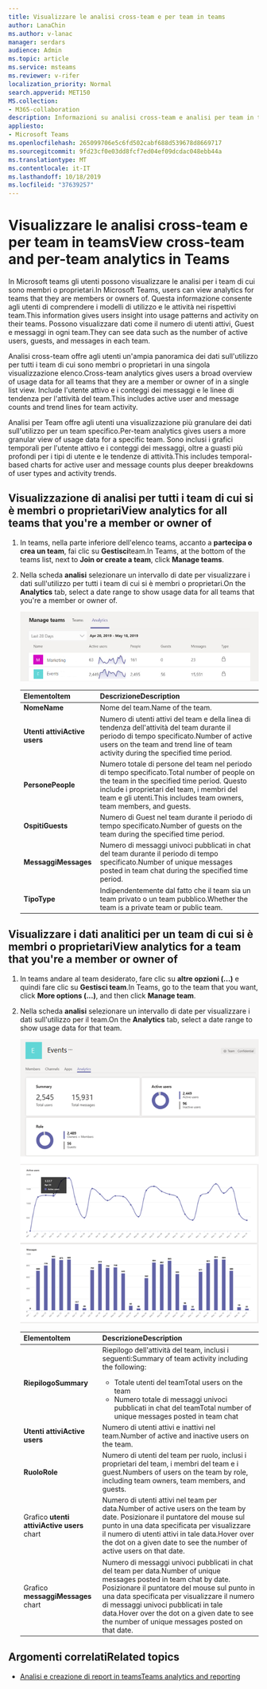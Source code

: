 ```yaml
---
title: Visualizzare le analisi cross-team e per team in teams
author: LanaChin
ms.author: v-lanac
manager: serdars
audience: Admin
ms.topic: article
ms.service: msteams
ms.reviewer: v-rifer
localization_priority: Normal
search.appverid: MET150
MS.collection:
- M365-collaboration
description: Informazioni su analisi cross-team e analisi per team in teams, che consentono agli utenti di visualizzare i dati sull'utilizzo per i team di cui fanno parte.
appliesto:
- Microsoft Teams
ms.openlocfilehash: 265099706e5c6fd502cabf688d539678d8669717
ms.sourcegitcommit: 9fd23cf0e03dd8fcf7ed04ef09dcdac048ebb44a
ms.translationtype: MT
ms.contentlocale: it-IT
ms.lasthandoff: 10/18/2019
ms.locfileid: "37639257"
---
```

# <a name="view-cross-team-and-per-team-analytics-in-teams"></a><span data-ttu-id="3dafd-103">Visualizzare le analisi cross-team e per team in teams</span><span class="sxs-lookup"><span data-stu-id="3dafd-103">View cross-team and per-team analytics in Teams</span></span>

<span data-ttu-id="3dafd-104">In Microsoft teams gli utenti possono visualizzare le analisi per i team di cui sono membri o proprietari.</span><span class="sxs-lookup"><span data-stu-id="3dafd-104">In Microsoft Teams, users can view analytics for teams that they are members or owners of.</span></span> <span data-ttu-id="3dafd-105">Questa informazione consente agli utenti di comprendere i modelli di utilizzo e le attività nei rispettivi team.</span><span class="sxs-lookup"><span data-stu-id="3dafd-105">This information gives users insight into usage patterns and activity on their teams.</span></span> <span data-ttu-id="3dafd-106">Possono visualizzare dati come il numero di utenti attivi, Guest e messaggi in ogni team.</span><span class="sxs-lookup"><span data-stu-id="3dafd-106">They can see data such as the number of active users, guests, and messages in each team.</span></span>

<span data-ttu-id="3dafd-107">Analisi cross-team offre agli utenti un'ampia panoramica dei dati sull'utilizzo per tutti i team di cui sono membri o proprietari in una singola visualizzazione elenco.</span><span class="sxs-lookup"><span data-stu-id="3dafd-107">Cross-team analytics gives users a broad overview of usage data for all teams that they are a member or owner of in a single list view.</span></span> <span data-ttu-id="3dafd-108">Include l'utente attivo e i conteggi dei messaggi e le linee di tendenza per l'attività del team.</span><span class="sxs-lookup"><span data-stu-id="3dafd-108">This includes active user and message counts and trend lines for team activity.</span></span>  

<span data-ttu-id="3dafd-109">Analisi per Team offre agli utenti una visualizzazione più granulare dei dati sull'utilizzo per un team specifico.</span><span class="sxs-lookup"><span data-stu-id="3dafd-109">Per-team analytics gives users a more granular view of usage data for a specific team.</span></span> <span data-ttu-id="3dafd-110">Sono inclusi i grafici temporali per l'utente attivo e i conteggi dei messaggi, oltre a guasti più profondi per i tipi di utente e le tendenze di attività.</span><span class="sxs-lookup"><span data-stu-id="3dafd-110">This includes temporal-based charts for active user and message counts plus deeper breakdowns of user types and activity trends.</span></span>

## <a name="view-analytics-for-all-teams-that-youre-a-member-or-owner-of"></a><span data-ttu-id="3dafd-111">Visualizzazione di analisi per tutti i team di cui si è membri o proprietari</span><span class="sxs-lookup"><span data-stu-id="3dafd-111">View analytics for all teams that you're a member or owner of</span></span>

1. <span data-ttu-id="3dafd-112">In teams, nella parte inferiore dell'elenco teams, accanto a **partecipa o crea un team**, fai clic su **Gestisci**team.</span><span class="sxs-lookup"><span data-stu-id="3dafd-112">In Teams, at the bottom of the teams list, next to **Join or create a team**, click **Manage teams**.</span></span>
2. <span data-ttu-id="3dafd-113">Nella scheda **analisi** selezionare un intervallo di date per visualizzare i dati sull'utilizzo per tutti i team di cui si è membri o proprietari.</span><span class="sxs-lookup"><span data-stu-id="3dafd-113">On the **Analytics** tab, select a date range to show usage data for all teams that you're a member or owner of.</span></span>

    ![Cross-team-and-per-Team-Analytics-cross-team. png](../media/cross-team-and-per-team-analytics-cross-team.png)

    |<span data-ttu-id="3dafd-115">Elemento</span><span class="sxs-lookup"><span data-stu-id="3dafd-115">Item</span></span> |<span data-ttu-id="3dafd-116">Descrizione</span><span class="sxs-lookup"><span data-stu-id="3dafd-116">Description</span></span>  |
    |--------|-------------|
    |<span data-ttu-id="3dafd-117">**Nome**</span><span class="sxs-lookup"><span data-stu-id="3dafd-117">**Name**</span></span>   |<span data-ttu-id="3dafd-118">Nome del team.</span><span class="sxs-lookup"><span data-stu-id="3dafd-118">Name of the team.</span></span> |
    |<span data-ttu-id="3dafd-119">**Utenti attivi**</span><span class="sxs-lookup"><span data-stu-id="3dafd-119">**Active users**</span></span>   |<span data-ttu-id="3dafd-120">Numero di utenti attivi del team e della linea di tendenza dell'attività del team durante il periodo di tempo specificato.</span><span class="sxs-lookup"><span data-stu-id="3dafd-120">Number of active users on the team and trend line of team activity during the specified time period.</span></span>
    |<span data-ttu-id="3dafd-121">**Persone**</span><span class="sxs-lookup"><span data-stu-id="3dafd-121">**People**</span></span>   |<span data-ttu-id="3dafd-122">Numero totale di persone del team nel periodo di tempo specificato.</span><span class="sxs-lookup"><span data-stu-id="3dafd-122">Total number of people on the team in the specified time period.</span></span> <span data-ttu-id="3dafd-123">Questo include i proprietari del team, i membri del team e gli utenti.</span><span class="sxs-lookup"><span data-stu-id="3dafd-123">This includes team owners, team members, and guests.</span></span>|
    |<span data-ttu-id="3dafd-124">**Ospiti**</span><span class="sxs-lookup"><span data-stu-id="3dafd-124">**Guests**</span></span>   |<span data-ttu-id="3dafd-125">Numero di Guest nel team durante il periodo di tempo specificato.</span><span class="sxs-lookup"><span data-stu-id="3dafd-125">Number of guests on the team during the specified time period.</span></span> |
    |<span data-ttu-id="3dafd-126">**Messaggi**</span><span class="sxs-lookup"><span data-stu-id="3dafd-126">**Messages**</span></span>   |<span data-ttu-id="3dafd-127">Numero di messaggi univoci pubblicati in chat del team durante il periodo di tempo specificato.</span><span class="sxs-lookup"><span data-stu-id="3dafd-127">Number of unique messages posted in team chat during the specified time period.</span></span> |
    |<span data-ttu-id="3dafd-128">**Tipo**</span><span class="sxs-lookup"><span data-stu-id="3dafd-128">**Type**</span></span>   |<span data-ttu-id="3dafd-129">Indipendentemente dal fatto che il team sia un team privato o un team pubblico.</span><span class="sxs-lookup"><span data-stu-id="3dafd-129">Whether the team is a private team or public team.</span></span>|

## <a name="view-analytics-for-a-team-that-youre-a-member-or-owner-of"></a><span data-ttu-id="3dafd-130">Visualizzare i dati analitici per un team di cui si è membri o proprietari</span><span class="sxs-lookup"><span data-stu-id="3dafd-130">View analytics for a team that you're a member or owner of</span></span>

1. <span data-ttu-id="3dafd-131">In teams andare al team desiderato, fare clic su **altre opzioni (...)** e quindi fare clic su **Gestisci team**.</span><span class="sxs-lookup"><span data-stu-id="3dafd-131">In Teams, go to the team that you want, click **More options (...)**, and then click **Manage team**.</span></span>  
2. <span data-ttu-id="3dafd-132">Nella scheda **analisi** selezionare un intervallo di date per visualizzare i dati sull'utilizzo per il team.</span><span class="sxs-lookup"><span data-stu-id="3dafd-132">On the **Analytics** tab, select a date range to show usage data for that team.</span></span>  

    ![Cross-team-and-per-Team-Analytics-per-Team. png](../media/cross-team-and-per-team-analytics-per-team.png)

    |<span data-ttu-id="3dafd-134">Elemento</span><span class="sxs-lookup"><span data-stu-id="3dafd-134">Item</span></span> |<span data-ttu-id="3dafd-135">Descrizione</span><span class="sxs-lookup"><span data-stu-id="3dafd-135">Description</span></span>  |
    |--------|-------------|
    |<span data-ttu-id="3dafd-136">**Riepilogo**</span><span class="sxs-lookup"><span data-stu-id="3dafd-136">**Summary**</span></span>   |<span data-ttu-id="3dafd-137">Riepilogo dell'attività del team, inclusi i seguenti:</span><span class="sxs-lookup"><span data-stu-id="3dafd-137">Summary of team activity including the following:</span></span><ul><li><span data-ttu-id="3dafd-138">Totale utenti del team</span><span class="sxs-lookup"><span data-stu-id="3dafd-138">Total users on the team</span></span></li> <li> <span data-ttu-id="3dafd-139">Numero totale di messaggi univoci pubblicati in chat del team</span><span class="sxs-lookup"><span data-stu-id="3dafd-139">Total number of unique messages posted in team chat</span></span> </li> </ul> |
    |<span data-ttu-id="3dafd-140">**Utenti attivi**</span><span class="sxs-lookup"><span data-stu-id="3dafd-140">**Active users**</span></span>   |<span data-ttu-id="3dafd-141">Numero di utenti attivi e inattivi nel team.</span><span class="sxs-lookup"><span data-stu-id="3dafd-141">Number of active and inactive users on the team.</span></span>|
    |<span data-ttu-id="3dafd-142">**Ruolo**</span><span class="sxs-lookup"><span data-stu-id="3dafd-142">**Role**</span></span>   |<span data-ttu-id="3dafd-143">Numero di utenti del team per ruolo, inclusi i proprietari del team, i membri del team e i guest.</span><span class="sxs-lookup"><span data-stu-id="3dafd-143">Numbers of users on the team by role, including team owners, team members, and guests.</span></span>|
    |<span data-ttu-id="3dafd-144">Grafico **utenti attivi**</span><span class="sxs-lookup"><span data-stu-id="3dafd-144">**Active users** chart</span></span>  |<span data-ttu-id="3dafd-145">Numero di utenti attivi nel team per data.</span><span class="sxs-lookup"><span data-stu-id="3dafd-145">Number of active users on the team by date.</span></span> <span data-ttu-id="3dafd-146">Posizionare il puntatore del mouse sul punto in una data specificata per visualizzare il numero di utenti attivi in tale data.</span><span class="sxs-lookup"><span data-stu-id="3dafd-146">Hover over the dot on a given date to see the number of active users on that date.</span></span>|
    |<span data-ttu-id="3dafd-147">Grafico **messaggi**</span><span class="sxs-lookup"><span data-stu-id="3dafd-147">**Messages** chart</span></span>  |<span data-ttu-id="3dafd-148">Numero di messaggi univoci pubblicati in chat del team per data.</span><span class="sxs-lookup"><span data-stu-id="3dafd-148">Number of unique messages posted in team chat by date.</span></span> <span data-ttu-id="3dafd-149">Posizionare il puntatore del mouse sul punto in una data specificata per visualizzare il numero di messaggi univoci pubblicati in tale data.</span><span class="sxs-lookup"><span data-stu-id="3dafd-149">Hover over the dot on a given date to see the number of unique messages posted on that date.</span></span>|

## <a name="related-topics"></a><span data-ttu-id="3dafd-150">Argomenti correlati</span><span class="sxs-lookup"><span data-stu-id="3dafd-150">Related topics</span></span>

- [<span data-ttu-id="3dafd-151">Analisi e creazione di report in teams</span><span class="sxs-lookup"><span data-stu-id="3dafd-151">Teams analytics and reporting</span></span>](teams-reporting-reference.md)